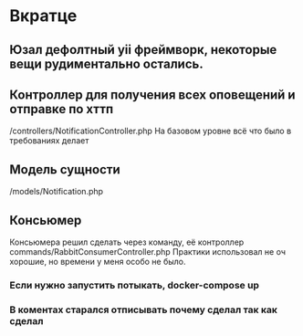 
# Вкратце

## Юзал дефолтный yii фреймворк, некоторые вещи рудиментально остались. 

## Контроллер для получения всех оповещений и отправке по хттп
/controllers/NotificationController.php
На базовом уровне всё что было в требованиях делает


## Модель сущности
/models/Notification.php

## Консьюмер
Консьюмера решил сделать через команду, её контроллер  commands/RabbitConsumerController.php
Практики использовал не оч хорошие, но времени у меня особо не было.

### Если нужно запустить потыкать, docker-compose up
### В коментах старался  отписывать почему сделал так как сделал
